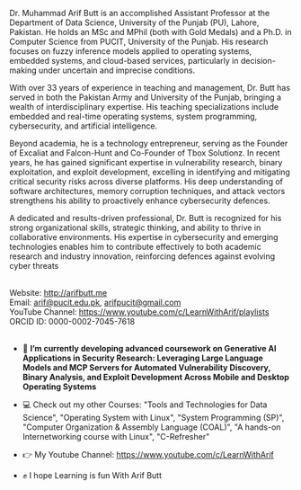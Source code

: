 Dr. Muhammad Arif Butt is an accomplished Assistant Professor at the Department of Data Science, University of the Punjab (PU), Lahore, Pakistan. He holds an MSc and MPhil (both with Gold Medals) and a Ph.D. in Computer Science from PUCIT, University of the Punjab. His research focuses on fuzzy inference models applied to operating systems, embedded systems, and cloud-based services, particularly in decision-making under uncertain and imprecise conditions.

With over 33 years of experience in teaching and management, Dr. Butt has served in both the Pakistan Army and University of the Punjab, bringing a wealth of interdisciplinary expertise. His teaching specializations include embedded and real-time operating systems, system programming, cybersecurity, and artificial intelligence.

Beyond academia, he is a technology entrepreneur, serving as the Founder of Excaliat and Falcon-Hunt and Co-Founder of Tbox Solutionz. In recent years, he has gained significant expertise in vulnerability research, binary exploitation, and exploit development, excelling in identifying and mitigating critical security risks across diverse platforms. His deep understanding of software architectures, memory corruption techniques, and attack vectors strengthens his ability to proactively enhance cybersecurity defences.

A dedicated and results-driven professional, Dr. Butt is recognized for his strong organizational skills, strategic thinking, and ability to thrive in collaborative environments. His expertise in cybersecurity and emerging technologies enables him to contribute effectively to both academic research and industry innovation, reinforcing defences against evolving cyber threats

<br> Website: http://arifbutt.me
<br> Email: arif@pucit.edu.pk, arifpucit@gmail.com 
<br> YouTube Channel: https://www.youtube.com/c/LearnWithArif/playlists
<br> ORCID ID: 0000-0002-7045-7618
<br>
<br>

  - 👀 <b>I’m currently developing advanced coursework on Generative AI Applications in Security Research: Leveraging Large Language Models and MCP Servers for Automated Vulnerability Discovery, Binary Analysis, and Exploit Development Across Mobile and Desktop Operating Systems</b>
  
  - 💻 Check out my other Courses: "Tools and Technologies for Data Science", "Operating System with Linux", "System Programming (SP)", "Computer Organization & Assembly Language (COAL)", "A hands-on Internetworking course with Linux", "C-Refresher"
  - 👉 My Youtube Channel: https://www.youtube.com/c/LearnWithArif
  - ✊️ I hope Learning is fun With Arif Butt


<!---
arifpucit/arifpucit is a ✨ special ✨ repository because its `README.md` (this file) appears on your GitHub profile.
You can click the Preview link to take a look at your changes.
--->
